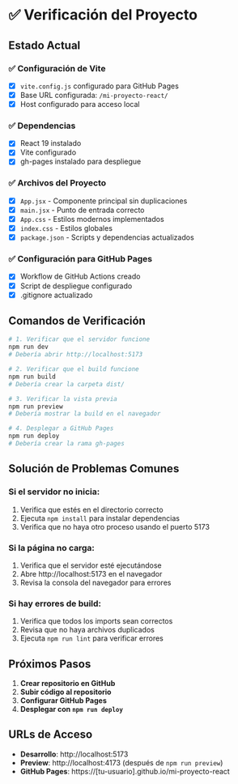 # ✅ Verificación del Proyecto

## Estado Actual

### ✅ Configuración de Vite
- [x] `vite.config.js` configurado para GitHub Pages
- [x] Base URL configurada: `/mi-proyecto-react/`
- [x] Host configurado para acceso local

### ✅ Dependencias
- [x] React 19 instalado
- [x] Vite configurado
- [x] gh-pages instalado para despliegue

### ✅ Archivos del Proyecto
- [x] `App.jsx` - Componente principal sin duplicaciones
- [x] `main.jsx` - Punto de entrada correcto
- [x] `App.css` - Estilos modernos implementados
- [x] `index.css` - Estilos globales
- [x] `package.json` - Scripts y dependencias actualizados

### ✅ Configuración para GitHub Pages
- [x] Workflow de GitHub Actions creado
- [x] Script de despliegue configurado
- [x] .gitignore actualizado

## Comandos de Verificación

```bash
# 1. Verificar que el servidor funcione
npm run dev
# Debería abrir http://localhost:5173

# 2. Verificar que el build funcione
npm run build
# Debería crear la carpeta dist/

# 3. Verificar la vista previa
npm run preview
# Debería mostrar la build en el navegador

# 4. Desplegar a GitHub Pages
npm run deploy
# Debería crear la rama gh-pages
```

## Solución de Problemas Comunes

### Si el servidor no inicia:
1. Verifica que estés en el directorio correcto
2. Ejecuta `npm install` para instalar dependencias
3. Verifica que no haya otro proceso usando el puerto 5173

### Si la página no carga:
1. Verifica que el servidor esté ejecutándose
2. Abre http://localhost:5173 en el navegador
3. Revisa la consola del navegador para errores

### Si hay errores de build:
1. Verifica que todos los imports sean correctos
2. Revisa que no haya archivos duplicados
3. Ejecuta `npm run lint` para verificar errores

## Próximos Pasos

1. **Crear repositorio en GitHub**
2. **Subir código al repositorio**
3. **Configurar GitHub Pages**
4. **Desplegar con `npm run deploy`**

## URLs de Acceso

- **Desarrollo**: http://localhost:5173
- **Preview**: http://localhost:4173 (después de `npm run preview`)
- **GitHub Pages**: https://[tu-usuario].github.io/mi-proyecto-react 